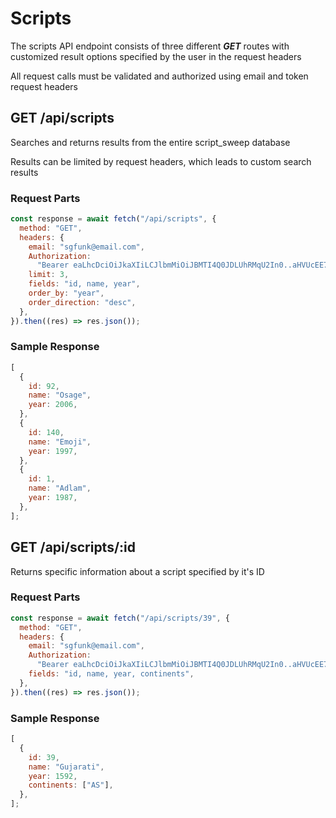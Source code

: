 # Scripts

The scripts API endpoint consists of three different **_GET_** routes with customized result options specified by the user in the request headers

All request calls must be validated and authorized using email and token request headers

## GET /api/scripts

Searches and returns results from the entire script_sweep database

Results can be limited by request headers, which leads to custom search results

### Request Parts

```javascript
const response = await fetch("/api/scripts", {
  method: "GET",
  headers: {
    email: "sgfunk@email.com",
    Authorization:
      "Bearer eaLhcDciOiJkaXIiLCJlbmMiOiJBMTI4Q0JDLUhRMqU2In0..aHVUcEE7IewIDEnfFdPw5g.UammvwKUHOBY7IX8b6xduplxL1JbLGOeLfnPDW_s7-5Xp06methCJns4TZZ2OPBq-mlRRqV-C8MBmKZOEXp-8JwamrN3r_0CCahbzeus2zcDTcUwQD3D69niSlyMk7S30b4v1OYpnKED8cXI_TY-C1woqnCUSIc6aC6wDLHHtByYrfbhX3PvN6hj--5Msh51NnNqHV6IYRlbieYt3MWS0kfQiFNNnOWbpNzXVw-PSMShyvjg9iFueS7WZgW85PlqeZEYVVTw0QNOxQVVz7eLVw.oqpBOqt-riAwoYGa3Y7KPq",
    limit: 3,
    fields: "id, name, year",
    order_by: "year",
    order_direction: "desc",
  },
}).then((res) => res.json());
```

### Sample Response

```javascript
[
  {
    id: 92,
    name: "Osage",
    year: 2006,
  },
  {
    id: 140,
    name: "Emoji",
    year: 1997,
  },
  {
    id: 1,
    name: "Adlam",
    year: 1987,
  },
];
```

## GET /api/scripts/:id

Returns specific information about a script specified by it's ID

### Request Parts

```javascript
const response = await fetch("/api/scripts/39", {
  method: "GET",
  headers: {
    email: "sgfunk@email.com",
    Authorization:
      "Bearer eaLhcDciOiJkaXIiLCJlbmMiOiJBMTI4Q0JDLUhRMqU2In0..aHVUcEE7IewIDEnfFdPw5g.UammvwKUHOBY7IX8b6xduplxL1JbLGOeLfnPDW_s7-5Xp06methCJns4TZZ2OPBq-mlRRqV-C8MBmKZOEXp-8JwamrN3r_0CCahbzeus2zcDTcUwQD3D69niSlyMk7S30b4v1OYpnKED8cXI_TY-C1woqnCUSIc6aC6wDLHHtByYrfbhX3PvN6hj--5Msh51NnNqHV6IYRlbieYt3MWS0kfQiFNNnOWbpNzXVw-PSMShyvjg9iFueS7WZgW85PlqeZEYVVTw0QNOxQVVz7eLVw.oqpBOqt-riAwoYGa3Y7KPq",
    fields: "id, name, year, continents",
  },
}).then((res) => res.json());
```

### Sample Response

```javascript
[
  {
    id: 39,
    name: "Gujarati",
    year: 1592,
    continents: ["AS"],
  },
];
```


